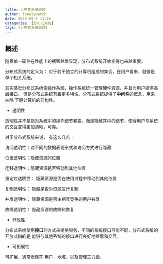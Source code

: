 ```yaml
---
title: 分布式系统原理
author: lonelywatch
date: 2023-09-5 11:10
categories: [分布式系统]
tags: [分布式系统原理]
---
```


## 概述

随着单一硬件在性能上的瓶颈越发显现，分布式系统开始变得也来越重要。

分布式系统的定义为： 对于若干独立的计算机组成的集合，在用户看来，就像是单个相关系统。

其实感觉分布式系统像操作系统，操作系统统一管理硬件资源，并且为用户提供高层接口。 但是分布式系统有着更多特性，分布式系统提供了**中间件**的概念，用来抹除 下层计算机的异构性。

- 透明性

透明性并不是指对系统中的操作细节暴露，而是隐藏其中的细节，使得用户与系统的交互变得更加清晰，可靠。

对于分布式系统来说， 有这么几点：

  访问透明性：对不同的数据表现形式和访问方式进行隐藏

  位置透明性：隐藏资源的位置

  迁移透明性：隐藏资源是否移动到其他位置

  重定位透明性： 隐藏资源是否在使用过程中移动到其他位置

  复制透明性： 隐藏是否对资源进行复制

  并发透明性： 隐藏资源是否由相互竞争的用户共享

  故障透明性： 隐藏资源的故障和恢复

- 开放性

分布式系统使用**接口**的方式来提供服务，不同的系统接口可能不同，分布式系统的开放式指的是 能够与其他系统的接口进行良好地继承和交互。

- 可拓展性

可扩展，通常表现在 用户，地域，以及管理三方面。